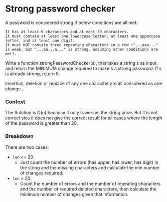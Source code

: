 
# Strong password checker

A password is considered strong if below conditions are all met:

    It has at least 6 characters and at most 20 characters.
    It must contain at least one lowercase letter, at least one uppercase letter, and at least one digit.
    It must NOT contain three repeating characters in a row ("...aaa..." is weak, but "...aa...a..." is strong, assuming other conditions are met).

Write a function strongPasswordChecker(s), that takes a string s as input, and return the MINIMUM change required to make s a strong password. If s is already strong, return 0.

Insertion, deletion or replace of any one character are all considered as one change.

### Context
The Solution is O(n) because it only traverses the string once. But it is not correct sice it does not give the correct result for all cases where the length of the password is greater than 20.

### Breakdown
There are two cases:
- `len` <= 20:
  + Just count the number of errors (has upper, has lower, has digit) in the string and the missing characters and calculate the min number of changes required.
- `len` > 20:
  + Count the number of errors and the number of repeating characters and the number of 
required deleted characters, then calculate the minimum number of changes given that information.
